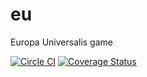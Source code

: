 # eu
Europa Universalis game

[![Circle CI](https://circleci.com/gh/FogiaFr/eu.png?style=shield)](https://circleci.com/gh/FogiaFr/eu)
[![Coverage Status](https://coveralls.io/repos/github/FogiaFr/eu/badge.svg?branch=master&dummy=1)](https://coveralls.io/github/FogiaFr/eu?branch=master)

